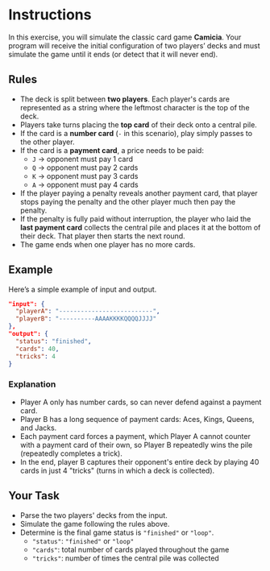 # Instructions

In this exercise, you will simulate the classic card game **Camicia**.
Your program will receive the initial configuration of two players’ decks and must simulate the game until it ends (or detect that it will never end).

## Rules

- The deck is split between **two players**.
  Each player's cards are represented as a string where the leftmost character is the top of the deck.
- Players take turns placing the **top card** of their deck onto a central pile.
- If the card is a **number card** (`-` in this scenario), play simply passes to the other player.
- If the card is a **payment card**, a price needs to be paid:
  - `J` → opponent must pay 1 card
  - `Q` → opponent must pay 2 cards
  - `K` → opponent must pay 3 cards
  - `A` → opponent must pay 4 cards
- If the player paying a penalty reveals another payment card, that player stops paying the penalty and the other player much then pay the penalty.
- If the penalty is fully paid without interruption, the player who laid the **last payment card** collects the central pile and places it at the bottom of their deck.
  That player then starts the next round.
- The game ends when one player has no more cards.

## Example

Here’s a simple example of input and output.

```json
"input": {
  "playerA": "--------------------------",
  "playerB": "----------AAAAKKKKQQQQJJJJ"
},
"output": {
  "status": "finished",
  "cards": 40,
  "tricks": 4
}
```

### Explanation

- Player A only has number cards, so can never defend against a payment card.
- Player B has a long sequence of payment cards: Aces, Kings, Queens, and Jacks.
- Each payment card forces a payment, which Player A cannot counter with a payment card of their own, so Player B repeatedly wins the pile (repeatedly completes a trick).
- In the end, player B captures their opponent's entire deck by playing 40 cards in just 4 "tricks" (turns in which a deck is collected).

## Your Task

- Parse the two players' decks from the input.
- Simulate the game following the rules above.
- Determine is the final game status is `"finished"` or `"loop"`.
  - `"status"`: `"finished"` or `"loop"`
  - `"cards"`: total number of cards played throughout the game
  - `"tricks"`: number of times the central pile was collected
